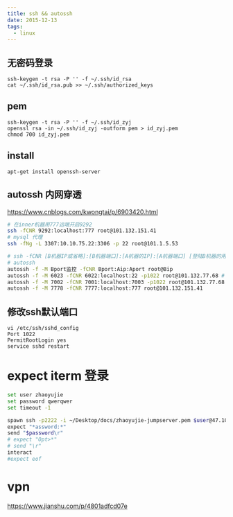 ```yaml
---
title: ssh && autossh
date: 2015-12-13
tags:
  - linux
---
```


## 无密码登录

    ssh-keygen -t rsa -P '' -f ~/.ssh/id_rsa
    cat ~/.ssh/id_rsa.pub >> ~/.ssh/authorized_keys

## pem

    ssh-keygen -t rsa -P '' -f ~/.ssh/id_zyj
    openssl rsa -in ~/.ssh/id_zyj -outform pem > id_zyj.pem
    chmod 700 id_zyj.pem

## install

    apt-get install openssh-server

## autossh 内网穿透

https://www.cnblogs.com/kwongtai/p/6903420.html

```sh
# 在inner机器用777远端开启9292
ssh -fCNR 9292:localhost:777 root@101.132.151.41
# mysql 代理
ssh -fNg -L 3307:10.10.75.22:3306 -p 22 root@101.1.5.53

# ssh -fCNR [B机器IP或省略]:[B机器端口]:[A机器的IP]:[A机器端口] [登陆B机器的用户名@服务器IP]
# autossh
autossh -f -M Bport监控 -fCNR Bport:Aip:Aport root@Bip
autossh -f -M 6023 -fCNR 6022:localhost:22 -p1022 root@101.132.77.68 # 远程ssh
autossh -f -M 7002 -fCNR 7001:localhost:7003 -p1022 root@101.132.77.68
autossh -f -M 7778 -fCNR 7777:localhost:777 root@101.132.151.41
```

## 修改ssh默认端口

    vi /etc/ssh/sshd_config
    Port 1022
	PermitRootLogin yes
    service sshd restart

# expect iterm 登录

```sh
set user zhaoyujie
set password qwerqwer
set timeout -1

spawn ssh -p2222 -i ~/Desktop/docs/zhaoyujie-jumpserver.pem $user@47.101.140.238
expect "*assword:*"
send "$password\r"
# expect "Opt>*"
# send "\r"
interact
#expect eof
```

# vpn

https://www.jianshu.com/p/4801adfcd07e
